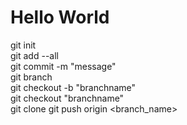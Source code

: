# Hello World

git init  
git add --all  
git commit -m "message"  
git branch  
git checkout -b "branchname"  
git checkout "branchname"  
git clone <url>
git push origin <branch_name>
